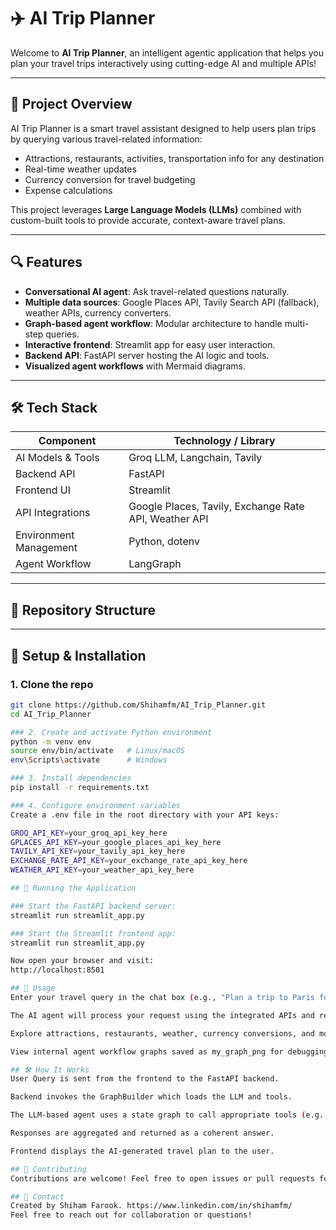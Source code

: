 # ✈️ AI Trip Planner

Welcome to **AI Trip Planner**, an intelligent agentic application that helps you plan your travel trips interactively using cutting-edge AI and multiple APIs!

---

## 🚀 Project Overview

AI Trip Planner is a smart travel assistant designed to help users plan trips by querying various travel-related information:

- Attractions, restaurants, activities, transportation info for any destination
- Real-time weather updates
- Currency conversion for travel budgeting
- Expense calculations

This project leverages **Large Language Models (LLMs)** combined with custom-built tools to provide accurate, context-aware travel plans.

---

## 🔍 Features

- **Conversational AI agent**: Ask travel-related questions naturally.
- **Multiple data sources**: Google Places API, Tavily Search API (fallback), weather APIs, currency converters.
- **Graph-based agent workflow**: Modular architecture to handle multi-step queries.
- **Interactive frontend**: Streamlit app for easy user interaction.
- **Backend API**: FastAPI server hosting the AI logic and tools.
- **Visualized agent workflows** with Mermaid diagrams.

---

## 🛠️ Tech Stack

| Component                 | Technology / Library           |
|---------------------------|-------------------------------|
| AI Models & Tools         | Groq LLM, Langchain, Tavily    |
| Backend API               | FastAPI                        |
| Frontend UI              | Streamlit                     |
| API Integrations          | Google Places, Tavily, Exchange Rate API, Weather API |
| Environment Management    | Python, dotenv                 |
| Agent Workflow            | LangGraph                     |

---

## 📂 Repository Structure


---

## 🔧 Setup & Installation

### 1. Clone the repo

```bash
git clone https://github.com/Shihamfm/AI_Trip_Planner.git
cd AI_Trip_Planner

### 2. Create and activate Python environment
python -m venv env
source env/bin/activate   # Linux/macOS
env\Scripts\activate      # Windows

### 3. Install dependencies
pip install -r requirements.txt

### 4. Configure environment variables
Create a .env file in the root directory with your API keys:

GROQ_API_KEY=your_groq_api_key_here
GPLACES_API_KEY=your_google_places_api_key_here
TAVILY_API_KEY=your_tavily_api_key_here
EXCHANGE_RATE_API_KEY=your_exchange_rate_api_key_here
WEATHER_API_KEY=your_weather_api_key_here

## 🚀 Running the Application

### Start the FastAPI backend server:
streamlit run streamlit_app.py

### Start the Streamlit frontend app:
streamlit run streamlit_app.py

Now open your browser and visit:
http://localhost:8501

## 📝 Usage
Enter your travel query in the chat box (e.g., "Plan a trip to Paris for 5 days").

The AI agent will process your request using the integrated APIs and respond with a detailed travel plan.

Explore attractions, restaurants, weather, currency conversions, and more.

View internal agent workflow graphs saved as my_graph_png for debugging.

## 🛠️ How It Works
User Query is sent from the frontend to the FastAPI backend.

Backend invokes the GraphBuilder which loads the LLM and tools.

The LLM-based agent uses a state graph to call appropriate tools (e.g., place search, weather).

Responses are aggregated and returned as a coherent answer.

Frontend displays the AI-generated travel plan to the user.

## 🤝 Contributing
Contributions are welcome! Feel free to open issues or pull requests for new features, bug fixes, or improvements.

## 💬 Contact
Created by Shiham Farook. https://www.linkedin.com/in/shihamfm/
Feel free to reach out for collaboration or questions!